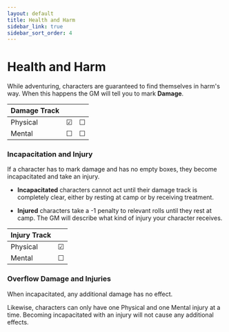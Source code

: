 ```yaml
---
layout: default
title: Health and Harm
sidebar_link: true
sidebar_sort_order: 4
---
```


# Health and Harm

While adventuring, characters are guaranteed to find themselves in harm's way. When this happens the GM will tell you to mark **Damage**. 

| Damage Track |         |         |
| ------------ | ------- | ------- |
| Physical     | &#9745; | &#9744; |
| Mental       | &#9744; | &#9744; |


### Incapacitation and Injury

If a character has to mark damage and has no empty boxes, they become incapacitated and take an injury.

* **Incapacitated** characters cannot act until their damage track is completely clear, either by resting at camp or by receiving treatment.

* **Injured** characters take a -1 penalty to relevant rolls until they rest at camp. The GM will describe what kind of injury your character receives.

| Injury Track |         | 
| ------------ | ------- | 
| Physical     | &#9745; | 
| Mental       | &#9744; | 


### Overflow Damage and Injuries

When incapacitated, any additional damage has no effect.

Likewise, characters can only have one Physical and one Mental injury at a time. Becoming incapacitated with an injury will not cause any additional effects.

<!-- | Ten-Sided Die | Physical         | Mental    |
| ------------- | ---------------- | --------- |
| 1             | Damaged Foot     | Dazed     |
| 2             | Damaged Knee     | Migraine  |
| 3             | Damaged Groin    | Confused  |
| 4             | Damaged Back     | Exhausted |
| 5             | Damaged Ribs     | Manic     |
| 6             | Damaged Hand     | Shaken    |
| 7             | Damaged Shoulder | Stirred   |
| 8             | Damaged Neck     | Gibbering |
| 9             | Damaged Face     | Lifeless  |
| 10            | Damaged Eyes     | Wrathful  | -->

<!-- ### Recovery

Both damage and injuries are cleared after resting at camp overnight. Damage can also be recovered using certain Kits.

Some injuries may have additional requirements to remove. These represent special circumstances, such as being poisoned or cursed. The GM will offer advice on how to seek treatment. -->